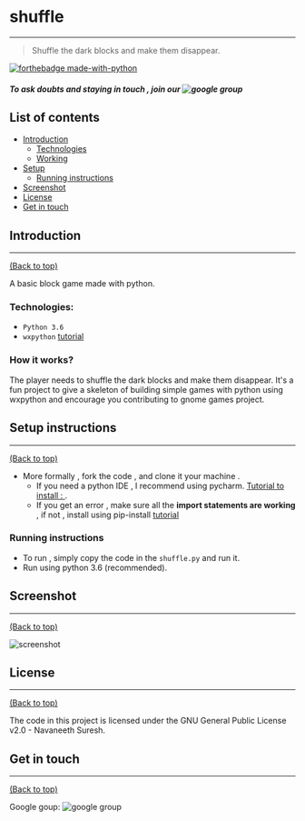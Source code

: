 # shuffle
---
> Shuffle the dark blocks and make them disappear.

[![forthebadge made-with-python](http://ForTheBadge.com/images/badges/made-with-python.svg)](https://www.python.org/) 


##### To ask doubts and staying in touch , join our ![google group](https://groups.google.com/forum/#!forum/shuffle-devel/)


## List of contents

- [Introduction](#introduction)
  - [Technologies](#technologies)
  - [Working](#how-it-works)
- [Setup](#setup-instructions)
  - [Running instructions](#running-instructions)
- [Screenshot](#screenshot)
- [License](#license)
- [Get in touch](#get-in-touch)



## Introduction
---
[(Back to top)](#list-of-contents)

A basic block game made with python.

### Technologies:
- `Python 3.6`
- `wxpython` [tutorial](https://wxpython.org/pages/overview/index.html)

### How it works?
The player needs to shuffle the dark blocks and make them disappear. 
It's a fun project to give a skeleton of building simple games with python using wxpython and encourage you contributing to gnome games project.



## Setup instructions
---
[(Back to top)](#list-of-contents)

- More formally , fork the code , and clone it your machine .
  - If you need a python IDE , I recommend using pycharm. [Tutorial to install : ](https://www.youtube.com/watch?v=QzcaEELafkE).
  - If you get an error , make sure all the **import statements are working** , if not , install using pip-install [tutorial](https://www.youtube.com/watch?v=237dNNQhD3Q)


### Running instructions
- To run , simply copy the code in the `shuffle.py` and run it.
- Run using python 3.6 (recommended).



## Screenshot
---
[(Back to top)](#list-of-contents)

![screenshot](https://user-images.githubusercontent.com/30645315/49496988-49617100-f88d-11e8-99b0-e5f1cf560e91.png)


## License
---
[(Back to top)](#list-of-contents)

The code in this project is licensed under the GNU General Public License v2.0 - Navaneeth Suresh.


## Get in touch
---
[(Back to top)](#list-of-contents)

Google goup: ![google group](https://groups.google.com/forum/#!forum/shuffle-devel/)
